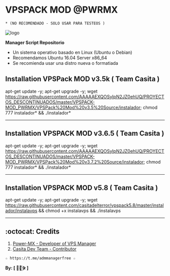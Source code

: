 ﻿# VPSPACK MOD @PWRMX 
```
* (NO RECOMENDADO - SOLO USAR PARA TESTEOS )
```
![logo](https://github.com/AAAAAEXQOSyIpN2JZ0ehUQ/PROYECTOS_DESCONTINUADOS/blob/master/VPSPACK-MOD_PWRMX/Imagenes/VPSPACK-MOD_PWRMX.png)

**Manager Script Repositorio**

* Un sistema operativo basado en Linux (Ubuntu o Debian) 
* Recomendamos Ubuntu 16.04 Server x86_64
* Se recomienda usar una distro nueva o formatiada

## Installation VPSPack MOD v3.5k ( Team Casita )

apt-get update -y; apt-get upgrade -y; wget https://raw.githubusercontent.com/AAAAAEXQOSyIpN2JZ0ehUQ/PROYECTOS_DESCONTINUADOS/master/VPSPACK-MOD_PWRMX/VPSPack%20Mod%20v3.5%20Source/instalador; chmod 777 instalador* && ./instalador*

-------------------------------------------------------------------------------

## Installation VPSPACK MOD v3.6.5 ( Team Casita )

apt-get update -y; apt-get upgrade -y; wget https://raw.githubusercontent.com/AAAAAEXQOSyIpN2JZ0ehUQ/PROYECTOS_DESCONTINUADOS/master/VPSPACK-MOD_PWRMX/VPSPack%20Mod%20v3.7.2%20Source/instalador; chmod 777 instalador* && ./instalador*

-------------------------------------------------------------------------------

## Installation VPSPACK MOD v5.8 ( Team Casita )

apt-get update -y; apt-get upgrade -y; wget https://raw.githubusercontent.com/casitadelterror/vpspack5.8/master/instalador/instalavps && chmod +x instalavps && ./instalavps

-------------------------------------------------------------------------------

## :octocat: Credits

1. [Power-MX - Developer of VPS Manager](https://github.com/powermx/)
2. [Casita Dev Team - Contributor](https://github.com/lacasitamx/)

```
☆ https://t.me/admmanagerfree ☆
```

**By: [  ⃘⃤꙰✰ ]**